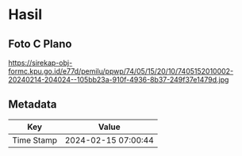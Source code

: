 # Hasil

## Foto C Plano

https://sirekap-obj-formc.kpu.go.id/e77d/pemilu/ppwp/74/05/15/20/10/7405152010002-20240214-204024--105bb23a-910f-4936-8b37-249f37e1479d.jpg


## Metadata

| Key        | Value               |
| ---------- | ------------------- |
| Time Stamp | 2024-02-15 07:00:44 |




